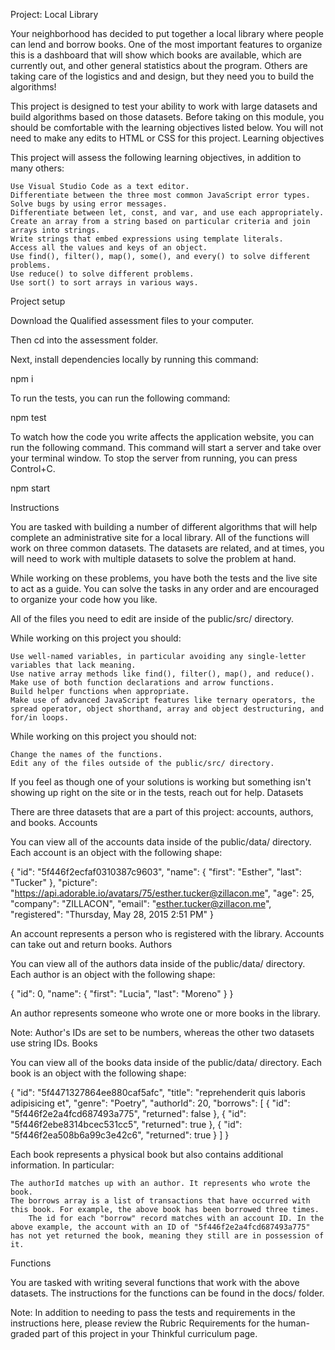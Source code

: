 Project: Local Library

Your neighborhood has decided to put together a local library where people can lend and borrow books. One of the most important features to organize this is a dashboard that will show which books are available, which are currently out, and other general statistics about the program. Others are taking care of the logistics and and design, but they need you to build the algorithms!
 
This project is designed to test your ability to work with large datasets and build algorithms based on those datasets. Before taking on this module, you should be comfortable with the learning objectives listed below. You will not need to make any edits to HTML or CSS for this project.
Learning objectives

This project will assess the following learning objectives, in addition to many others:

    Use Visual Studio Code as a text editor.
    Differentiate between the three most common JavaScript error types.
    Solve bugs by using error messages.
    Differentiate between let, const, and var, and use each appropriately.
    Create an array from a string based on particular criteria and join arrays into strings.
    Write strings that embed expressions using template literals.
    Access all the values and keys of an object.
    Use find(), filter(), map(), some(), and every() to solve different problems.
    Use reduce() to solve different problems.
    Use sort() to sort arrays in various ways.

Project setup

Download the Qualified assessment files to your computer.

Then cd into the assessment folder.

Next, install dependencies locally by running this command:

npm i

To run the tests, you can run the following command:

npm test

To watch how the code you write affects the application website, you can run the following command. This command will start a server and take over your terminal window. To stop the server from running, you can press Control+C.

npm start

Instructions

You are tasked with building a number of different algorithms that will help complete an administrative site for a local library. All of the functions will work on three common datasets. The datasets are related, and at times, you will need to work with multiple datasets to solve the problem at hand.

While working on these problems, you have both the tests and the live site to act as a guide. You can solve the tasks in any order and are encouraged to organize your code how you like.

All of the files you need to edit are inside of the public/src/ directory.

While working on this project you should:

    Use well-named variables, in particular avoiding any single-letter variables that lack meaning.
    Use native array methods like find(), filter(), map(), and reduce().
    Make use of both function declarations and arrow functions.
    Build helper functions when appropriate.
    Make use of advanced JavaScript features like ternary operators, the spread operator, object shorthand, array and object destructuring, and for/in loops.

While working on this project you should not:

    Change the names of the functions.
    Edit any of the files outside of the public/src/ directory.

If you feel as though one of your solutions is working but something isn't showing up right on the site or in the tests, reach out for help.
Datasets

There are three datasets that are a part of this project: accounts, authors, and books.
Accounts

You can view all of the accounts data inside of the public/data/ directory. Each account is an object with the following shape:

{
  "id": "5f446f2ecfaf0310387c9603",
  "name": {
    "first": "Esther",
    "last": "Tucker"
  },
  "picture": "https://api.adorable.io/avatars/75/esther.tucker@zillacon.me",
  "age": 25,
  "company": "ZILLACON",
  "email": "esther.tucker@zillacon.me",
  "registered": "Thursday, May 28, 2015 2:51 PM"
}

An account represents a person who is registered with the library. Accounts can take out and return books.
Authors

You can view all of the authors data inside of the public/data/ directory. Each author is an object with the following shape:

{
  "id": 0,
  "name": {
    "first": "Lucia",
    "last": "Moreno"
  }
}

An author represents someone who wrote one or more books in the library.

Note: Author's IDs are set to be numbers, whereas the other two datasets use string IDs.
Books

You can view all of the books data inside of the public/data/ directory. Each book is an object with the following shape:

{
  "id": "5f4471327864ee880caf5afc",
  "title": "reprehenderit quis laboris adipisicing et",
  "genre": "Poetry",
  "authorId": 20,
  "borrows": [
    {
      "id": "5f446f2e2a4fcd687493a775",
      "returned": false
    },
    {
      "id": "5f446f2ebe8314bcec531cc5",
      "returned": true
    },
    {
      "id": "5f446f2ea508b6a99c3e42c6",
      "returned": true
    }
  ]
}

Each book represents a physical book but also contains additional information. In particular:

    The authorId matches up with an author. It represents who wrote the book.
    The borrows array is a list of transactions that have occurred with this book. For example, the above book has been borrowed three times.
        The id for each "borrow" record matches with an account ID. In the above example, the account with an ID of "5f446f2e2a4fcd687493a775" has not yet returned the book, meaning they still are in possession of it.

Functions

You are tasked with writing several functions that work with the above datasets. The instructions for the functions can be found in the docs/ folder.

Note: In addition to needing to pass the tests and requirements in the instructions here, please review the Rubric Requirements for the human-graded part of this project in your Thinkful curriculum page.
